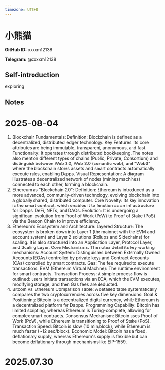 ```yaml
---
timezone: UTC+8
---
```


# 小熊猫

**GitHub ID:** xxxxm12138

**Telegram:** @xxxxm12138

## Self-introduction

exploring

## Notes

<!-- Content_START -->
# 2025-08-04

1. Blockchain Fundamentals:
Definition: Blockchain is defined as a decentralized, distributed ledger technology.
Key Features: Its core attributes are being immutable, transparent, anonymous, and fast.
Functionality: It operates through distributed bookkeeping. The notes also mention different types of chains (Public, Private, Consortium) and distinguish between Web 2.0, Web 3.0 (semantic web), and "Web3" where the blockchain stores assets and smart contracts automatically execute rules, enabling Dapps.
Visual Representation: A diagram illustrates a decentralized network of nodes (mining machines) connected to each other, forming a blockchain.
2. Ethereum as "Blockchain 2.0":
Definition: Ethereum is introduced as a more advanced, community-driven technology, evolving blockchain into a globally shared, distributed computer.
Core Novelty: Its key innovation is the smart contract, which enables it to function as an infrastructure for Dapps, DeFi, NFTs, and DAOs.
Evolution: It is undergoing a significant evolution from Proof of Work (PoW) to Proof of Stake (PoS) via the Beacon Chain to improve efficiency.
3. Ethereum's Ecosystem and Architecture:
Layered Structure: The ecosystem is broken down into Layer 1 (the mainnet with the EVM and account system) and Layer 2 solutions (Rollups and Sidechains) for scaling. It is also structured into an Application Layer, Protocol Layer, and Scaling Layer.
Core Mechanisms: The notes detail its key working mechanisms:
Account System: Distinguishes between Externally Owned Accounts (EOAs) controlled by private keys and Contract Accounts (CAs) controlled by smart contracts.
Gas: The fee required to execute transactions.
EVM (Ethereum Virtual Machine): The runtime environment for smart contracts.
Transaction Process: A simple process flow is outlined: users initiate transactions via an EOA, which the EVM executes, modifying storage, and then Gas fees are deducted.
4. Bitcoin vs. Ethereum Comparison Table:
A detailed table systematically compares the two cryptocurrencies across five key dimensions:
Goal & Positioning: Bitcoin is a decentralized digital currency, while Ethereum is a decentralized platform for Dapps.
Programming Capability: Bitcoin has limited scripting, whereas Ethereum is Turing-complete, allowing for complex smart contracts.
Consensus Mechanism: Bitcoin uses Proof of Work (PoW), while Ethereum is transitioning to Proof of Stake (PoS).
Transaction Speed: Bitcoin is slow (10 min/block), while Ethereum is much faster (~12 sec/block).
Economic Model: Bitcoin has a fixed, deflationary supply, whereas Ethereum's supply is flexible but can become deflationary through mechanisms like EIP-1559.


# 2025.07.30


<!-- Content_END -->
